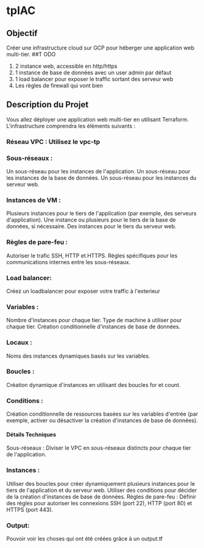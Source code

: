 # tpIAC

## Objectif
Créer une infrastructure cloud sur GCP pour héberger une application web multi-tier.
##T ODO 
1.  2 instance web, accessible en http/https
2. 1 instance de base de données avec un user admin par défaut
3. 1 load balancer pour exposer le traffic sortant des serveur web
4. Les règles de firewall qui vont bien

## Description du Projet
Vous allez déployer une application web multi-tier en utilisant Terraform. L'infrastructure comprendra les éléments suivants :

### Réseau VPC : Utilisez le vpc-tp
### Sous-réseaux :
Un sous-réseau pour les instances de l'application.
Un sous-réseau pour les instances de la base de données.
Un sous-réseau pour les instances du serveur web.
### Instances de VM :
Plusieurs instances pour le tiers de l'application (par exemple, des serveurs d'application).
Une instance ou plusieurs pour le tiers de la base de données, si nécessaire.
Des instances pour le tiers du serveur web.
### Règles de pare-feu :
Autoriser le trafic SSH, HTTP et HTTPS.
Règles spécifiques pour les communications internes entre les sous-réseaux.
### Load balancer: 
Créez un loadbalancer pour exposer votre traffic à l'exterieur
### Variables :
Nombre d'instances pour chaque tier.
Type de machine à utiliser pour chaque tier.
Création conditionnelle d'instances de base de données.
### Locaux :
Noms des instances dynamiques basés sur les variables.
### Boucles :
Création dynamique d'instances en utilisant des boucles for et count.
### Conditions :
Création conditionnelle de ressources basées sur les variables d'entrée (par exemple, activer ou désactiver la création d'instances de base de données).
#### Détails Techniques
Sous-réseaux : Diviser le VPC en sous-réseaux distincts pour chaque tier de l'application.
### Instances :
Utiliser des boucles pour créer dynamiquement plusieurs instances pour le tiers de l'application et du serveur web.
Utiliser des conditions pour décider de la création d'instances de base de données.
Règles de pare-feu : Définir des règles pour autoriser les connexions SSH (port 22), HTTP (port 80) et HTTPS (port 443).

### Output: 
Pouvoir voir les choses qui ont été créées grâce à un output.tf
